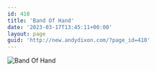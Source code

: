 ```yaml
---
id: 410
title: 'Band Of Hand'
date: '2023-03-17T13:45:11+00:00'
layout: page
guid: 'http://new.andydixon.com/?page_id=410'
---
```


![Band Of Hand](https://i0.wp.com/assets.g8x2.ldn.idrivee2-23.com/posters/Band%20Of%20Hand%2001.jpg?w=1200&ssl=1 "Band Of Hand")